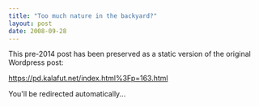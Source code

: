 ```yaml
---
title: "Too much nature in the backyard?"
layout: post
date: 2008-09-28
---
```


This pre-2014 post has been preserved as a static version of the original Wordpress post:

https://pd.kalafut.net/index.html%3Fp=163.html

You'll be redirected automatically...

<head>
  <meta http-equiv="refresh" content="5;url=https://pd.kalafut.net/index.html%3Fp=163.html">
</head>

